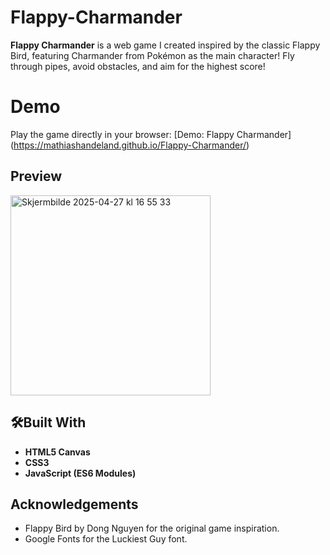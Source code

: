 # Flappy-Charmander

**Flappy Charmander** is a web game I created inspired by the classic Flappy Bird, featuring Charmander from Pokémon as the main character! Fly through pipes, avoid obstacles, and aim for the highest score!

# Demo
Play the game directly in your browser: 
[Demo: Flappy Charmander] (https://mathiashandeland.github.io/Flappy-Charmander/)


## Preview
<img width="320" alt="Skjermbilde 2025-04-27 kl  16 55 33" src="https://github.com/user-attachments/assets/623cb51a-55a4-4753-8936-a1f4e1eeebd2" />

## 🛠Built With
- **HTML5 Canvas**
- **CSS3**
- **JavaScript (ES6 Modules)**

## Acknowledgements
- Flappy Bird by Dong Nguyen for the original game inspiration.
- Google Fonts for the Luckiest Guy font.
